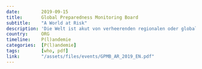 ```yaml
---
date:        2019-09-15
title:       Global Preparedness Monitoring Board
subtitle:    "A World at Risk"
description: 'Die Welt ist akut von verheerenden regionalen oder globalen Krankheitsepidemien oder Pandemien bedroht, die nicht nur den Verlust von Menschenleben verursachen, sondern auch die Wirtschaft auf den Kopf stellen und ein soziales Chaos schaffen.'
country:     ORG
timeline:    P(l)andemie
categories:  [P(l)andemie]
tags:        [who, pdf]
link:        "/assets/files/events/GPMB_AR_2019_EN.pdf"
---
```

<object data="{{ page.link }}" style='height:calc(100vh - 400px); width: 100%' type='application/pdf'></object>
